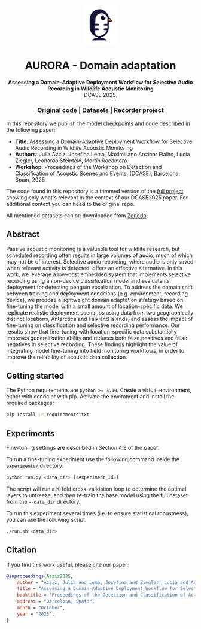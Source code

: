   <div align="center">
      <img src="assets/logo.png" align="center" alt="AURORA Logo" width="86" />
  </div>

  <div align="center">
  <h1 align="center">AURORA - Domain adaptation</h1>
  </div>

  <div align="center">
    <strong>Assessing a Domain-Adaptive Deployment Workflow for Selective Audio Recording in Wildlife Acoustic Monitoring</strong>
  </div>
  <div align="center">
    DCASE 2025.
  </div>

  <div align="center">
    <h3>
      <a href="https://gitlab.fing.edu.uy/aurora/aurora-ml">
        Original code
      </a>
      <span> | </span>
      <a href="https://zenodo.org/records/17121978">
        Datasets
      </a>
      <span> | </span>
      <a href="https://gitlab.fing.edu.uy/aurora/">
      Recorder project
      </a>
    </h3>
  </div>


In this repository we publish the model checkpoints and code described in the following paper:

- **Title**: Assessing a Domain-Adaptive Deployment Workflow for Selective Audio Recording in Wildlife Acoustic Monitoring
- **Authors**: Julia Azziz, Josefina Lema, Maximiliano Anzibar Fialho, Lucía Ziegler, Leonardo Steinfeld, Martín Rocamora
- **Workshop**: Proceedings of the Workshop on Detection and Classification of Acoustic Scenes and Events, (DCASE), Barcelona, Spain, 2025

The code found in this repository is a trimmed version of the [full project](https://gitlab.fing.edu.uy/aurora/aurora-ml), showing only what's relevant in the context of our DCASE2025 paper. For additional context you can head to the original repo.

All mentioned datasets can be downloaded from [Zenodo](https://zenodo.org/records/17121978).

## Abstract

Passive acoustic monitoring is a valuable tool for wildlife research, but scheduled recording often results in large volumes of audio, much of which may not be of interest. Selective audio recording, where audio is only saved when relevant activity is detected, offers an effective alternative. In this work, we leverage a low-cost embedded system that implements selective recording using an on-device classification model and evaluate its deployment for detecting penguin vocalization. 
To address the domain shift between training and deployment conditions (e.g. environment, recording device), we propose a lightweight domain adaptation strategy based on fine-tuning the model with a small amount of location-specific data. We replicate realistic deployment scenarios using data from two geographically distinct locations, Antarctica and Falkland Islands, and assess the impact of fine-tuning on classification and selective recording performance. Our results show that fine-tuning with location-specific data substantially improves generalization ability and reduces both false positives and false negatives in selective recording. These findings highlight the value of integrating model fine-tuning into field monitoring workflows, in order to improve the reliability of acoustic data collection.

## Getting started

The Python requirements are `python >= 3.10`. Create a virtual environment, either with conda or with pip. Activate the enviroment and install the required packages:

```sh
pip install -r requirements.txt
```

## Experiments

Fine-tuning settings are described in Section 4.3 of the paper.

To run a fine-tuning experiment use the following command inside the `experiments/` directory:

```sh
python run.py <data_dir> [<experiment_id>]
```

The script will run a K-fold cross-validation loop to determine the optimal layers to unfreeze, and then re-train the base model using the full dataset from the `--data_dir` directory.

To run this experiment several times (i.e. to ensure statistical robustness), you can use the following script:

```sh
./run.sh <data_dir>
```

## Citation

If you find this work useful, please cite our paper:

```bib
@inproceedings{Azziz2025,
    author = "Azziz, Julia and Lema, Josefina and Ziegler, Lucía and Anzibar Fialho, Maximiliano and Steinfeld, Leonardo and Rocamora, Martín",
    title = "Assessing a Domain-Adaptive Deployment Workflow for Selective Audio Recording in Wildlife Acoustic Monitoring",
    booktitle = "Proceedings of the Detection and Classification of Acoustic Scenes and Events 2025 Workshop (DCASE2025)",
    address = "Barcelona, Spain",
    month = "October",
    year = "2025",
}
```
